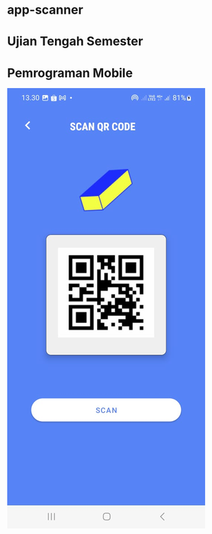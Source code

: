 # app-scanner

# Ujian Tengah Semester 
# Pemrograman Mobile


![alt text](https://github.com/aderahman21/app-scanner/blob/main/scan.jpeg?raw=true)
